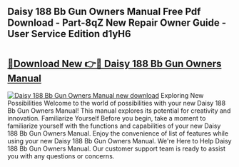 ## Daisy 188 Bb Gun Owners Manual Free Pdf Download - Part-8qZ New Repair Owner Guide - User Service Edition d1yH6

# <h2><a href="http://bc68696.oget.top/?id=Daisy+188+Bb+Gun+Owners+Manual">🔗Download New 👉🔴 Daisy 188 Bb Gun Owners Manual</a></h2>

[![Daisy 188 Bb Gun Owners Manual new download](https://i.imgur.com/5g1atiW.png)](http://bc68696.oget.top/?id=Daisy+188+Bb+Gun+Owners+Manual)
Exploring New Possibilities Welcome to the world of possibilities with your new Daisy 188 Bb Gun Owners Manual! This manual explores its potential for creativity and innovation. Familiarize Yourself Before you begin, take a moment to familiarize yourself with the functions and capabilities of your new Daisy 188 Bb Gun Owners Manual. Enjoy the convenience of list of features while using your new Daisy 188 Bb Gun Owners Manual. We're Here to Help Daisy 188 Bb Gun Owners Manual. Our customer support team is ready to assist you with any questions or concerns.
